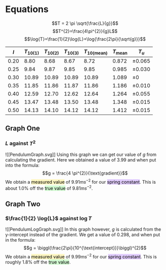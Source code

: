 # Equations
$$T = 2 \pi \sqrt{\frac{L}{g}}$$
$$T^{2}=\frac{4\pi^{2}}{g}L$$
$$\log{T}=\frac{1}{2}\log{L}+\log{\frac{2\pi}{\sqrt{g}}}$$


| $l$  | $T_{10 (1)}$ | $T_{10(2)}$ | $T_{10(3)}$ | $T_{10(\text{mean})}$ | $T_{\text{mean}}$ | $T_{u}$    |
| ---- | ------------ | ----------- | ----------- | --------------------- | ----------------- | ---------- |
| 0.20 | 8.80         | 8.68        | 8.67        | 8.72                  | 0.872             | $\pm0.065$ |
| 0.25 | 9.84         | 9.87        | 9.85        | 9.85                  | 0.985             | $\pm0.030$ |
| 0.30 | 10.89        | 10.89       | 10.89       | 10.89                 | 1.089             | $\pm0$     |
| 0.35 | 11.85        | 11.86       | 11.87       | 11.86                 | 1.186             | $\pm0.010$ |
| 0.40 | 12.59        | 12.70       | 12.62       | 12.64                 | 1.264             | $\pm0.055$ |
| 0.45 | 13.47        | 13.48       | 13.50       | 13.48                 | 1.348             | $\pm0.015$ |
| 0.50 | 14.13        | 14.10       | 14.12       | 14.12                 | 1.412             | $\pm0.015$ |

## Graph One
### $L$ against $T^{2}$
![[PendulumGraph.svg]]
Using this graph we can get our value of $g$ from calculating the gradient. Here we obtained a value of 3.99 and when put into the formula:
$$g = \frac{4 \pi^{2}}{\text{gradient}}$$
We obtain a <mark style="background: #FFF3A3A6;">measured value</mark> of $9.91ms^{-2}$ for our <mark style="background: #D2B3FFA6;">spring constant</mark>. This is about $1.0 \%$ off the <mark style="background: #BBFABBA6;">true value</mark> of $9.81 ms^{-2}$.

<div style="page-break-after: always;"></div>

## Graph Two
### $\frac{1}{2} \log{L}$ against $\log{T}$
![[PendulumLogGraph.svg]]
In this graph however, $g$ is calculated from the y-intercept instead of the gradient. We get a value of $0.298$, and when put in the formula:
$$g = \biggl(\frac{2\pi}{10^{\text{intercept}}}\biggl)^{2}$$
We obtain a <mark style="background: #FFF3A3A6;">measured value</mark> of $9.99 ms^{-2}$ for our <mark style="background: #D2B3FFA6;">spring constant</mark>. This is roughly $1.8 \%$ off the <mark style="background: #BBFABBA6;">true value</mark>.